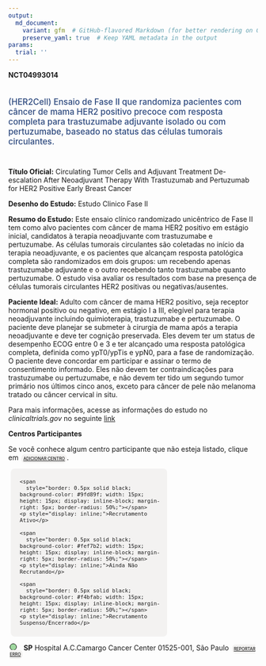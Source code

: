```yaml
---
output: 
  md_document:
    variant: gfm  # GitHub-flavored Markdown (for better rendering on GitHub)
    preserve_yaml: true  # Keep YAML metadata in the output
params:
  trial: ''
---
```


<script async src="https://scripts.simpleanalyticscdn.com/latest.js"></script>

**NCT04993014**

<div style="padding: 5px 5px 5px 0px; font-size: 1.20em; font-weight: 500; color: #2E4A7F; text-align: left; margin-bottom: 20px">

(HER2Cell) Ensaio de Fase II que randomiza pacientes com câncer de mama
HER2 positivo precoce com resposta completa para trastuzumabe adjuvante
isolado ou com pertuzumabe, baseado no status das células tumorais
circulantes.

</div>

**Título Oficial:** Circulating Tumor Cells and Adjuvant Treatment
De-escalation After Neoadjuvant Therapy With Trastuzumab and Pertuzumab
for HER2 Positive Early Breast Cancer

**Desenho do Estudo:** Estudo Clinico Fase II

**Resumo do Estudo:** Este ensaio clínico randomizado unicêntrico de
Fase II tem como alvo pacientes com câncer de mama HER2 positivo em
estágio inicial, candidatos à terapia neoadjuvante com trastuzumabe e
pertuzumabe. As células tumorais circulantes são coletadas no início da
terapia neoadjuvante, e os pacientes que alcançam resposta patológica
completa são randomizados em dois grupos: um recebendo apenas
trastuzumabe adjuvante e o outro recebendo tanto trastuzumabe quanto
pertuzumabe. O estudo visa avaliar os resultados com base na presença de
células tumorais circulantes HER2 positivas ou negativas/ausentes.

**Paciente Ideal:** Adulto com câncer de mama HER2 positivo, seja
receptor hormonal positivo ou negativo, em estágio I a III, elegível
para terapia neoadjuvante incluindo quimioterapia, trastuzumabe e
pertuzumabe. O paciente deve planejar se submeter à cirurgia de mama
após a terapia neoadjuvante e deve ter cognição preservada. Eles devem
ter um status de desempenho ECOG entre 0 e 3 e ter alcançado uma
resposta patológica completa, definida como ypT0/ypTis e ypN0, para a
fase de randomização. O paciente deve concordar em participar e assinar
o termo de consentimento informado. Eles não devem ter contraindicações
para trastuzumabe ou pertuzumabe, e não devem ter tido um segundo tumor
primário nos últimos cinco anos, exceto para câncer de pele não melanoma
tratado ou câncer cervical in situ.

Para mais informações, acesse as informações do estudo no
*clinicaltrials.gov* no seguinte
[link](https://clinicaltrials.gov/ct2/show/NCT04993014)

**Centros Participantes**

Se você conhece algum centro participante que não esteja listado, clique
em
<span style="color: #2E4A7F; margin-left: 2px; padding: 4px; background-color: #f3f2f1; border-radius: 8px; font-weight: 500; font-size: 0.6em"><a
href="https://cancertrialsbr.shinyapps.io/formsapp?study_nct_id=NCT04993014&amp;location_id=N%2FA&amp;location_full_name=N%2FA&amp;form_type=Adicionar%20Centro"
target="_blank">ADICIONAR CENTRO</a></span>.

<div style="margin-bottom: 8px; margin-left: 5px; padding: 8px; max-width: 300px; background-color: #f3f2f1; border-radius: 8px; font-size: 0.9em">

<div style="margin-left: 10px;">

    <span 
      style="border: 0.5px solid black; background-color: #9fd89f; width: 15px; height: 15px; display: inline-block; margin-right: 5px; border-radius: 50%;"></span>
    <p style="display: inline;">Recrutamento Ativo</p>

</div>

<div style="margin-left: 10px;">

    <span 
      style="border: 0.5px solid black; background-color: #fef7b2; width: 15px; height: 15px; display: inline-block; margin-right: 5px; border-radius: 50%;"></span>
    <p style="display: inline;">Ainda Não Recrutando</p>

</div>

<div style="margin-left: 10px;">

    <span 
      style="border: 0.5px solid black; background-color: #f4bfab; width: 15px; height: 15px; display: inline-block; margin-right: 5px; border-radius: 50%;"></span>
    <p style="display: inline;">Recrutamento Suspenso/Encerrado</p>

</div>

</div>

<div style="margin: 3px;">

<span style="border: 0.5px solid black; display: inline-block; width: 12px; height: 12px; border-radius: 50%; margin-right: 10px; padding-bottom: 0px; background-color: #9fd89f;"></span>
<b>SP</b> Hospital A.C.Camargo Cancer Center 01525-001, São Paulo
<span style="color: #2E4A7F; margin-left: 2px; padding: 4px; background-color: #f3f2f1; border-radius: 8px; font-weight: 500; font-size: 0.6em"><a
href="https://cancertrialsbr.shinyapps.io/formsapp?study_nct_id=NCT04993014&amp;location_id=ACCAMARGOCANCERCENTERSAOPAULO01525001BRAZIL&amp;location_full_name=Hospital%20A.C.Camargo%20Cancer%20Center%2C%2001525-001%2C%20S%C3%A3o%20Paulo&amp;form_type=Reportar%20Erro"
target="_blank">REPORTAR ERRO</a></span>

</div>
